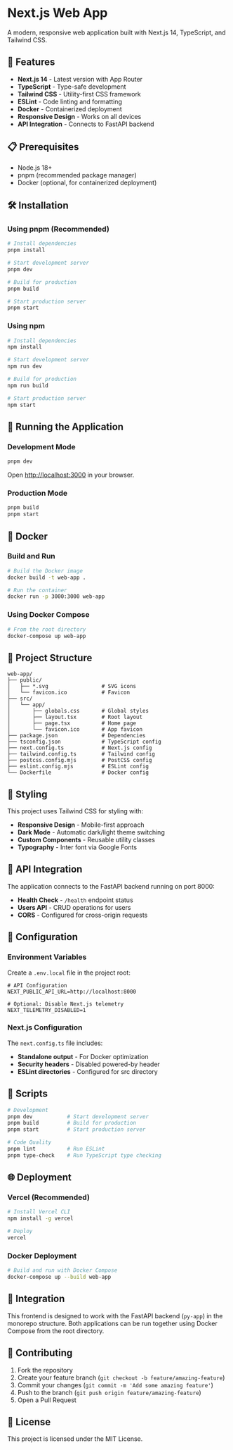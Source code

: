 # Next.js Web App

A modern, responsive web application built with Next.js 14, TypeScript, and Tailwind CSS.

## 🚀 Features

- **Next.js 14** - Latest version with App Router
- **TypeScript** - Type-safe development
- **Tailwind CSS** - Utility-first CSS framework  
- **ESLint** - Code linting and formatting
- **Docker** - Containerized deployment
- **Responsive Design** - Works on all devices
- **API Integration** - Connects to FastAPI backend

## 📋 Prerequisites

- Node.js 18+ 
- pnpm (recommended package manager)
- Docker (optional, for containerized deployment)

## 🛠️ Installation

### Using pnpm (Recommended)

```bash
# Install dependencies
pnpm install

# Start development server
pnpm dev

# Build for production
pnpm build

# Start production server
pnpm start
```

### Using npm

```bash
# Install dependencies
npm install

# Start development server
npm run dev

# Build for production
npm run build

# Start production server
npm start
```

## 🏃 Running the Application

### Development Mode

```bash
pnpm dev
```

Open [http://localhost:3000](http://localhost:3000) in your browser.

### Production Mode

```bash
pnpm build
pnpm start
```

## 🐳 Docker

### Build and Run

```bash
# Build the Docker image
docker build -t web-app .

# Run the container
docker run -p 3000:3000 web-app
```

### Using Docker Compose

```bash
# From the root directory
docker-compose up web-app
```

## 📁 Project Structure

```
web-app/
├── public/
│   ├── *.svg                 # SVG icons
│   └── favicon.ico           # Favicon
├── src/
│   └── app/
│       ├── globals.css       # Global styles
│       ├── layout.tsx        # Root layout
│       ├── page.tsx          # Home page
│       └── favicon.ico       # App favicon
├── package.json              # Dependencies
├── tsconfig.json             # TypeScript config
├── next.config.ts            # Next.js config
├── tailwind.config.ts        # Tailwind config
├── postcss.config.mjs        # PostCSS config
├── eslint.config.mjs         # ESLint config
└── Dockerfile                # Docker config
```

## 🎨 Styling

This project uses Tailwind CSS for styling with:

- **Responsive Design** - Mobile-first approach
- **Dark Mode** - Automatic dark/light theme switching
- **Custom Components** - Reusable utility classes
- **Typography** - Inter font via Google Fonts

## 📡 API Integration

The application connects to the FastAPI backend running on port 8000:

- **Health Check** - `/health` endpoint status
- **Users API** - CRUD operations for users
- **CORS** - Configured for cross-origin requests

## 🔧 Configuration

### Environment Variables

Create a `.env.local` file in the project root:

```env
# API Configuration
NEXT_PUBLIC_API_URL=http://localhost:8000

# Optional: Disable Next.js telemetry
NEXT_TELEMETRY_DISABLED=1
```

### Next.js Configuration

The `next.config.ts` file includes:

- **Standalone output** - For Docker optimization
- **Security headers** - Disabled powered-by header
- **ESLint directories** - Configured for src directory

## 📝 Scripts

```bash
# Development
pnpm dev           # Start development server
pnpm build         # Build for production
pnpm start         # Start production server

# Code Quality
pnpm lint          # Run ESLint
pnpm type-check    # Run TypeScript type checking
```

## 🌐 Deployment

### Vercel (Recommended)

```bash
# Install Vercel CLI
npm install -g vercel

# Deploy
vercel
```

### Docker Deployment

```bash
# Build and run with Docker Compose
docker-compose up --build web-app
```

## 🔗 Integration

This frontend is designed to work with the FastAPI backend (`py-app`) in the monorepo structure. Both applications can be run together using Docker Compose from the root directory.

## 🤝 Contributing

1. Fork the repository
2. Create your feature branch (`git checkout -b feature/amazing-feature`)
3. Commit your changes (`git commit -m 'Add some amazing feature'`)
4. Push to the branch (`git push origin feature/amazing-feature`)
5. Open a Pull Request

## 📄 License

This project is licensed under the MIT License.